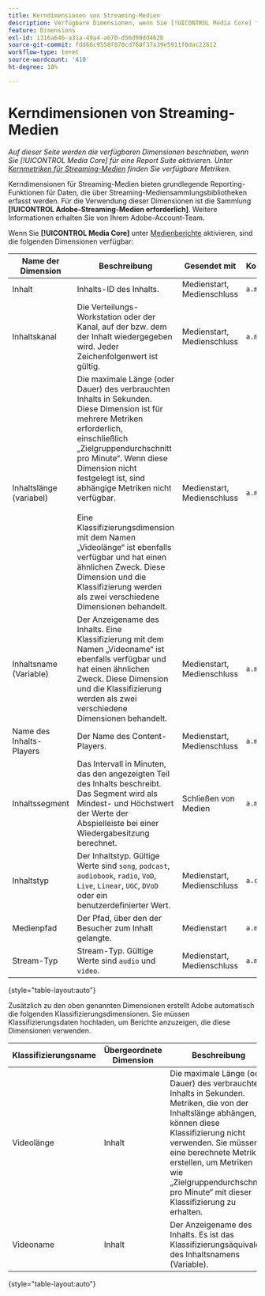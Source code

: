 ```yaml
---
title: Kerndimensionen von Streaming-Medien
description: Verfügbare Dimensionen, wenn Sie [!UICONTROL Media Core] für eine Report Suite aktivieren.
feature: Dimensions
exl-id: 1316a646-a31a-49a4-a670-d56d90dd462b
source-git-commit: fdd66c9558f070cd760f37a39e5911f0dac22612
workflow-type: tm+mt
source-wordcount: '410'
ht-degree: 10%

---
```


# Kerndimensionen von Streaming-Medien

*Auf dieser Seite werden die verfügbaren Dimensionen beschrieben, wenn Sie [!UICONTROL Media Core] für eine Report Suite aktivieren. Unter [Kernmetriken für Streaming-Medien](../metrics/sm-core.md) finden Sie verfügbare Metriken.*

Kerndimensionen für Streaming-Medien bieten grundlegende Reporting-Funktionen für Daten, die über Streaming-Mediensammlungsbibliotheken erfasst werden. Für die Verwendung dieser Dimensionen ist die Sammlung **[!UICONTROL Adobe-Streaming-Medien erforderlich]**. Weitere Informationen erhalten Sie von Ihrem Adobe-Account-Team.

Wenn Sie **[!UICONTROL Media Core]** unter [Medienberichte](/help/admin/admin/c-manage-report-suites/c-edit-report-suites/media-management.md) aktivieren, sind die folgenden Dimensionen verfügbar:

| Name der Dimension | Beschreibung | Gesendet mit | Kontextdatenvariable |
| --- | --- | --- | --- |
| Inhalt | Inhalts-ID des Inhalts. | Medienstart, Medienschluss | `a.media.name` |
| Inhaltskanal | Die Verteilungs-Workstation oder der Kanal, auf der bzw. dem der Inhalt wiedergegeben wird. Jeder Zeichenfolgenwert ist gültig. | Medienstart, Medienschluss | `a.media.channel` |
| Inhaltslänge (variabel) | Die maximale Länge (oder Dauer) des verbrauchten Inhalts in Sekunden. Diese Dimension ist für mehrere Metriken erforderlich, einschließlich „Zielgruppendurchschnitt pro Minute“. Wenn diese Dimension nicht festgelegt ist, sind abhängige Metriken nicht verfügbar.<br><br>Eine Klassifizierungsdimension mit dem Namen „Videolänge“ ist ebenfalls verfügbar und hat einen ähnlichen Zweck. Diese Dimension und die Klassifizierung werden als zwei verschiedene Dimensionen behandelt. | Medienstart, Medienschluss | `a.media.length` |
| Inhaltsname (Variable) | Der Anzeigename des Inhalts. Eine Klassifizierung mit dem Namen „Videoname“ ist ebenfalls verfügbar und hat einen ähnlichen Zweck. Diese Dimension und die Klassifizierung werden als zwei verschiedene Dimensionen behandelt. | Medienstart, Medienschluss | `a.media.friendlyName` |
| Name des Inhalts-Players | Der Name des Content-Players. | Medienstart, Medienschluss | `a.media.playerName` |
| Inhaltssegment | Das Intervall in Minuten, das den angezeigten Teil des Inhalts beschreibt. Das Segment wird als Mindest- und Höchstwert der Werte der Abspielleiste bei einer Wiedergabesitzung berechnet. | Schließen von Medien | `a.media.segment` |
| Inhaltstyp | Der Inhaltstyp. Gültige Werte sind `song`, `podcast`, `audiobook`, `radio`, `VoD`, `Live`, `Linear`, `UGC`, `DVoD` oder ein benutzerdefinierter Wert. | Medienstart, Medienschluss | `a.contentType` |
| Medienpfad | Der Pfad, über den der Besucher zum Inhalt gelangte. | Medienstart | `a.media.path` |
| Stream-Typ | Stream-Typ. Gültige Werte sind `audio` und `video`. | Medienstart, Medienschluss | `a.media.streamType` |

{style="table-layout:auto"}

Zusätzlich zu den oben genannten Dimensionen erstellt Adobe automatisch die folgenden Klassifizierungsdimensionen. Sie müssen Klassifizierungsdaten hochladen, um Berichte anzuzeigen, die diese Dimensionen verwenden.

| Klassifizierungsname | Übergeordnete Dimension | Beschreibung |
| --- | --- | --- |
| Videolänge | Inhalt | Die maximale Länge (oder Dauer) des verbrauchten Inhalts in Sekunden. Metriken, die von der Inhaltslänge abhängen, können diese Klassifizierung nicht verwenden. Sie müssen eine berechnete Metrik erstellen, um Metriken wie „Zielgruppendurchschnitt pro Minute“ mit dieser Klassifizierung zu erhalten. |
| Videoname | Inhalt | Der Anzeigename des Inhalts. Es ist das Klassifizierungsäquivalent des Inhaltsnamens (Variable). |

{style="table-layout:auto"}
